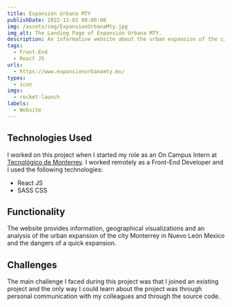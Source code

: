 ```yaml
---
title: Expansión Urbana MTY
publishDate: 2022-12-01 00:00:00
img: /assets/img/ExpansionUrbanaMty.jpg
img_alt: The Landing Page of Expansión Urbana MTY.
description: An informative website about the urban expansion of the city Monterrey in Nuevo León Mexico.
tags:
  - Front-End
  - React JS
urls:
  - https://www.expansionurbanamty.mx/
types:
  - icon
imgs:
  - rocket-launch
labels:
  - Website
---
```


## Technologies Used

I worked on this project when I started my role as an On Campus Intern at [Tecnológico de Monterrey](https://tec.mx/en). I worked remotely as a Front-End Developer and I used the following technologies:

* React JS
* SASS CSS


## Functionality

The website provides information, geographical visualizations and an analysis of the urban expansion of the city Monterrey in Nuevo León Mexico and the dangers of a quick expansion.

## Challenges

The main challenge I faced during this project was that I joined an existing project and the only way I could learn about the project was through personal communication with my colleagues and through the source code.